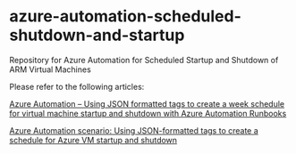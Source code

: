 # azure-automation-scheduled-shutdown-and-startup
Repository for Azure Automation for Scheduled Startup and Shutdown of ARM Virtual Machines

Please refer to the following articles:

[Azure Automation – Using JSON formatted tags to create a week schedule for virtual machine startup and shutdown with Azure Automation Runbooks](https://blogs.technet.microsoft.com/paulomarques/2016/06/20/azure-automation-using-json-formatted-tags-to-create-a-week-schedule-for-virtual-machine-startup-and-shutdown-with-azure-automation-runbooks/)

[Azure Automation scenario: Using JSON-formatted tags to create a schedule for Azure VM startup and shutdown](https://azure.microsoft.com/en-us/documentation/articles/automation-scenario-start-stop-vm-wjson-tags/)
